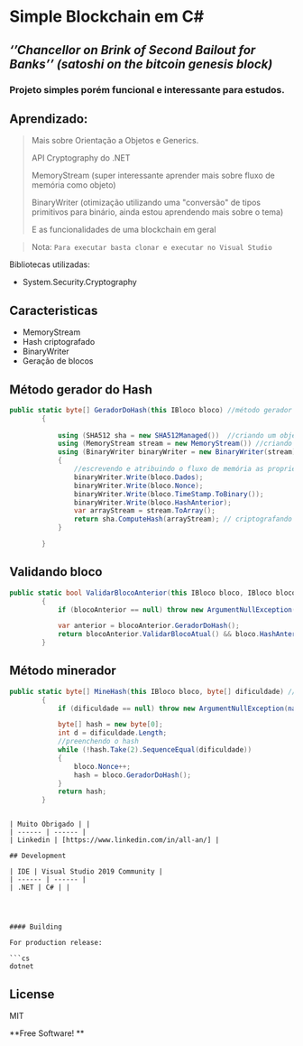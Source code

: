 
# Simple Blockchain em C#

## _‘’Chancellor on Brink of Second Bailout for Banks’’ (satoshi on the bitcoin genesis block)_

### Projeto simples porém funcional e interessante para estudos.

## Aprendizado:

> Mais sobre Orientação a Objetos e Generics.
> 
> API Cryptography do .NET
> 
> MemoryStream (super interessante aprender mais sobre fluxo de memória como objeto)
> 
> BinaryWriter (otimização utilizando uma "conversão" de tipos primitivos para binário, ainda estou aprendendo mais sobre o tema)
> 
> E as funcionalidades de uma blockchain em geral

> Nota: `Para executar basta clonar e executar no Visual Studio`  

Bibliotecas utilizadas:

- System.Security.Cryptography

## Caracteristicas

- MemoryStream 
- Hash criptografado
- BinaryWriter
- Geração de blocos

## Método gerador do Hash
```cs
public static byte[] GeradorDoHash(this IBloco bloco) //método gerador do hash 
        {
            
            using (SHA512 sha = new SHA512Managed())  //criando um objeto do tipo Hash SHA512 usando a biblioteca Cryptography
            using (MemoryStream stream = new MemoryStream()) //criando um objeto do tipo Fluxo de Memória
            using (BinaryWriter binaryWriter = new BinaryWriter(stream)) // passando o objeto Fluxo de Memória para o objeto Binary Writer
            {
                //escrevendo e atribuindo o fluxo de memória as propriedades do bloco
                binaryWriter.Write(bloco.Dados);
                binaryWriter.Write(bloco.Nonce);
                binaryWriter.Write(bloco.TimeStamp.ToBinary());
                binaryWriter.Write(bloco.HashAnterior);
                var arrayStream = stream.ToArray();
                return sha.ComputeHash(arrayStream); // criptografando o fluxo de memória
            }

        }
```

## Validando bloco
```cs
public static bool ValidarBlocoAnterior(this IBloco bloco, IBloco blocoAnterior) 
        {
            if (blocoAnterior == null) throw new ArgumentNullException(nameof(blocoAnterior));

            var anterior = blocoAnterior.GeradorDoHash();
            return blocoAnterior.ValidarBlocoAtual() && bloco.HashAnterior.SequenceEqual(anterior);  
        }
```

## Método minerador

```cs
public static byte[] MineHash(this IBloco bloco, byte[] dificuldade) //método para mineração do bloco 
        {
            if (dificuldade == null) throw new ArgumentNullException(nameof(dificuldade));

            byte[] hash = new byte[0];
            int d = dificuldade.Length;
            //preenchendo o hash 
            while (!hash.Take(2).SequenceEqual(dificuldade))
            {
                bloco.Nonce++;
                hash = bloco.GeradorDoHash();
            }
            return hash;
        } 
```

```

| Muito Obrigado | |
| ------ | ------ |
| Linkedin | [https://www.linkedin.com/in/all-an/] |

## Development

| IDE | Visual Studio 2019 Community |
| ------ | ------ |
| .NET | C# | |




#### Building

For production release:

```cs
dotnet
```


## License

MIT

**Free Software! **
